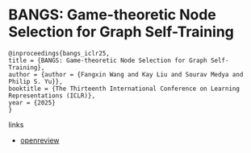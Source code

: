 # BANGS: Game-theoretic Node Selection for Graph Self-Training

```
@inproceedings{bangs_iclr25,
title = {BANGS: Game-theoretic Node Selection for Graph Self-Training},
author = {author = {Fangxin Wang and Kay Liu and Sourav Medya and Philip S. Yu}},
booktitle = {The Thirteenth International Conference on Learning Representations (ICLR)},
year = {2025}
}
```

links
- [openreview](https://openreview.net/forum?id=h51mpl8Tyx)
